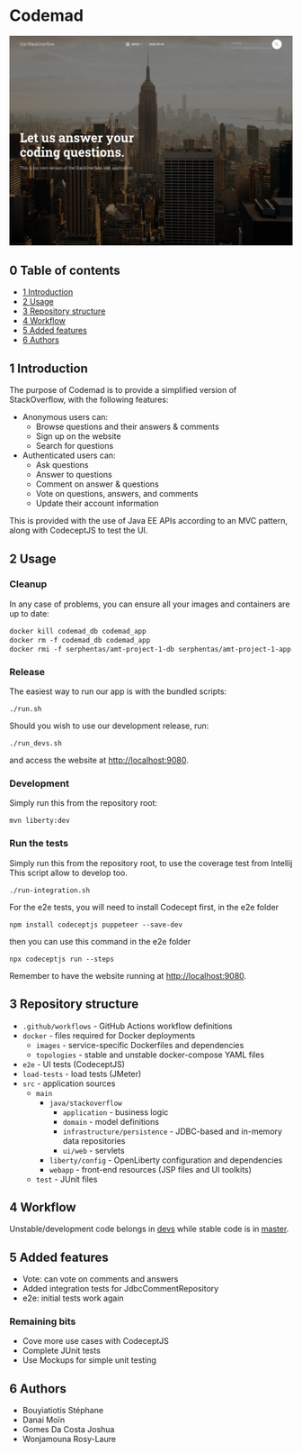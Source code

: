 # Codemad

![](img/homepage.jpg)

## 0 Table of contents

- [1 Introduction](#1-introduction)
- [2 Usage](#2-usage)
- [3 Repository structure](#3-repository-structure)
- [4 Workflow](#4-workflow)
- [5 Added features](#5-added-features)
- [6 Authors](#6-authors)

## 1 Introduction

The purpose of Codemad is to provide a simplified version of StackOverflow, with the following features:

- Anonymous users can:
  - Browse questions and their answers & comments
  - Sign up on the website
  - Search for questions
- Authenticated users can:
  - Ask questions
  - Answer to questions
  - Comment on answer & questions
  - Vote on questions, answers, and comments
  - Update their account information

This is provided with the use of Java EE APIs according to an MVC pattern, along with CodeceptJS to test the UI.

## 2 Usage

### Cleanup

In any case of problems, you can ensure all your images and containers are up to date:

```
docker kill codemad_db codemad_app
docker rm -f codemad_db codemad_app
docker rmi -f serphentas/amt-project-1-db serphentas/amt-project-1-app
```

### Release

The easiest way to run our app is with the bundled scripts:

```
./run.sh
```

Should you wish to use our development release, run:

```
./run_devs.sh
```

and access the website at [http://localhost:9080](http://localhost:9080).

### Development

Simply run this from the repository root:

```
mvn liberty:dev
```

### Run the tests

Simply run this from the repository root, to use the coverage test from Intellij
This script allow to develop too.

```
./run-integration.sh
```

For the e2e tests, you will need to install Codecept first, in the e2e folder
```
npm install codeceptjs puppeteer --save-dev
```
then you can use this command in the e2e folder
```
npx codeceptjs run --steps
```

Remember to have the website running at [http://localhost:9080](http://localhost:9080).

## 3 Repository structure

- `.github/workflows` - GitHub Actions workflow definitions
- `docker` - files required for Docker deployments
  - `images` - service-specific Dockerfiles and dependencies
  - `topologies` - stable and unstable docker-compose YAML files
- `e2e` - UI tests (CodeceptJS)
- `load-tests` - load tests (JMeter)
- `src` - application sources
  - `main`
    - `java/stackoverflow`
      - `application` - business logic
      - `domain` - model definitions
      - `infrastructure/persistence` - JDBC-based and in-memory data repositories
      - `ui/web` - servlets
    - `liberty/config` - OpenLiberty configuration and dependencies
    - `webapp` - front-end resources (JSP files and UI toolkits)
  - `test` - JUnit files

## 4 Workflow

Unstable/development code belongs in [devs](https://github.com/AMT-Long-Du-Zboub/amt-project-1/tree/devs) while stable code is in [master](https://github.com/AMT-Long-Du-Zboub/amt-project-1/tree/master).

## 5 Added features

- Vote: can vote on comments and answers
- Added integration tests for JdbcCommentRepository
- e2e: initial tests work again

### Remaining bits

- Cove more use cases with CodeceptJS
- Complete JUnit tests
- Use Mockups for simple unit testing

## 6 Authors

* Bouyiatiotis Stéphane
* Danai Moïn
* Gomes Da Costa Joshua
* Wonjamouna Rosy-Laure
